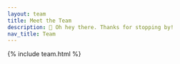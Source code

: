 ```yaml
---
layout: team
title: Meet the Team
description: 👋 Oh hey there. Thanks for stopping by!
nav_title: Team
---
```


{% include team.html %}
